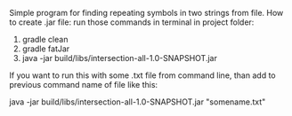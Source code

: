 Simple program for finding repeating symbols in two strings from file.
How to create .jar file: run those commands in terminal in project folder:

1. gradle clean
2. gradle fatJar
3. java -jar build/libs/intersection-all-1.0-SNAPSHOT.jar


If you want to run this with some .txt file from command line, than add to previous command name of file like this:

java -jar build/libs/intersection-all-1.0-SNAPSHOT.jar "somename.txt"
